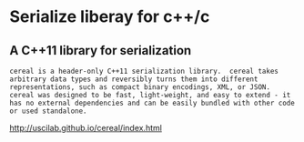 # Serialize liberay for c++/c

## A C++11 library for serialization

    cereal is a header-only C++11 serialization library.  cereal takes arbitrary data types and reversibly turns them into different representations, such as compact binary encodings, XML, or JSON.  cereal was designed to be fast, light-weight, and easy to extend - it has no external dependencies and can be easily bundled with other code or used standalone.

http://uscilab.github.io/cereal/index.html
